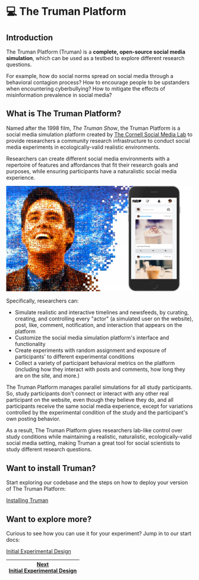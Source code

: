 # 💻 The Truman Platform

## Introduction

The Truman Platform (Truman) is a **complete, open-source social media simulation**, which can be used as a testbed to explore different research questions.

For example, how do social norms spread on social media through a behavioral contagion process? How to encourage people to be upstanders when encountering cyberbullying? How to mitigate the effects of misinformation prevalence in social media?

## What is The Truman Platform?

Named after the 1998 film, _The Truman Show_, the Truman Platform is a social media simulation platform created by [The Cornell Social Media Lab](https://socialmedialab.cornell.edu/)
to provide researchers a community research infrastructure to conduct social media experiments in ecologically-valid realistic environments.

Researchers can create different social media environments with a repertoire of features and affordances that fit their research goals and purposes, while ensuring participants have a naturalistic social media experience.

![](truman.png)

Specifically, researchers can:

- Simulate realistic and interactive timelines and newsfeeds, by curating, creating, and controlling every "actor" (a simulated user on the website), post, like, comment, notification, and interaction that appears on the platform
- Customize the social media simulation platform's interface and functionality
- Create experiments with random assignment and exposure of participants' to different experimental conditions
- Collect a variety of participant behavioral metrics on the platform (including how they interact with posts and comments, how long they are on the site, and more.)

The Truman Platform manages parallel simulations for all study participants. So, study participants don't connect or interact with any other real participant on the website, even though they believe they do, and all participants receive the same social media experience, except for variations controlled by the experimental condition of the study and the participant's own posting behavior.

As a result, The Truman Platform gives researchers lab-like control over study conditions while maintaining a realistic, naturalistic, ecologically-valid social media setting, making Truman a great tool for social scientists to study different research questions.

## Want to install Truman?

Start exploring our codebase and the steps on how to deploy your version of The Truman Platform:

[Installing Truman](/docs/setting-up-truman/installing-truman/index.md)

## Want to explore more?

Curious to see how you can use it for your experiment? Jump in to our start docs:

[Initial Experimental Design](/docs/getting-started/initial-experimental-design.md)

| [Next<br>Initial Experimental Design](/docs/getting-started/initial-experimental-design.md) |
| ------------------------------------------------------------------------------------------- |
